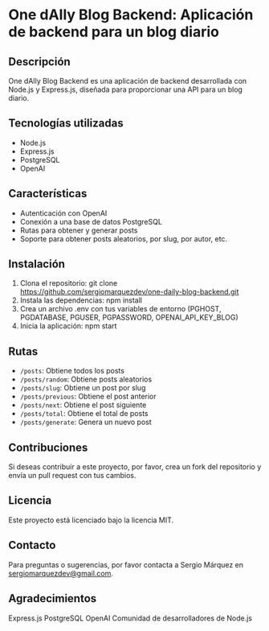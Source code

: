 # One dAIly Blog Backend: Aplicación de backend para un blog diario

## Descripción

One dAIly Blog Backend es una aplicación de backend desarrollada con Node.js y Express.js, diseñada para proporcionar una API para un blog diario.

## Tecnologías utilizadas

-   Node.js
-   Express.js
-   PostgreSQL
-   OpenAI

## Características

-   Autenticación con OpenAI
-   Conexión a una base de datos PostgreSQL
-   Rutas para obtener y generar posts
-   Soporte para obtener posts aleatorios, por slug, por autor, etc.

## Instalación

1.  Clona el repositorio: git clone https://github.com/sergiomarquezdev/one-daily-blog-backend.git
2.  Instala las dependencias: npm install
3.  Crea un archivo .env con tus variables de entorno (PGHOST, PGDATABASE, PGUSER, PGPASSWORD, OPENAI_API_KEY_BLOG)
4.  Inicia la aplicación: npm start

## Rutas

-   `/posts`: Obtiene todos los posts
-   `/posts/random`: Obtiene posts aleatorios
-   `/posts/slug`: Obtiene un post por slug
-   `/posts/previous`: Obtiene el post anterior
-   `/posts/next`: Obtiene el post siguiente
-   `/posts/total`: Obtiene el total de posts
-   `/posts/generate`: Genera un nuevo post

## Contribuciones

Si deseas contribuir a este proyecto, por favor, crea un fork del repositorio y envía un pull request con tus cambios.

## Licencia

Este proyecto está licenciado bajo la licencia MIT.

## Contacto

Para preguntas o sugerencias, por favor contacta a Sergio Márquez en sergiomarquezdev@gmail.com.

## Agradecimientos

Express.js
PostgreSQL
OpenAI
Comunidad de desarrolladores de Node.js
